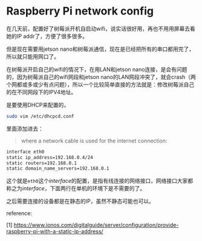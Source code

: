 # Raspberry Pi network config

在几天前，配置好了树莓派开机自启动wifi，说实话很好用，再也不用用屏幕去看她的IP addr了，方便了很多很多。

但是现在需要用jetson nano和树莓派通信，现在是已经把所有的串口都用完了，所以就只能用网口了。

在树莓派开启自己的wifi的情况下，在用LAN和jetson nano连接，是会有问题的，因为树莓派自己的wifi网段和jetson nano的LAN网段冲突了，就会crash（两个网都或多或少有点问题），所以一个比较简单直接的方法就是：修改树莓派自己的在不同网段下的IPV4地址。 



是要使用DHCP来配置的，

```bash
sudo vim /etc/dhcpcd.conf
```

里面添加进去：

> where a network cable is used for the internet connection:

```bash
interface eth0
static ip_address=192.168.0.4/24
static routers=192.168.0.1
static domain_name_servers=192.168.0.1
```

这个就是`eth0`这个*interface*的配置，是指有线连接的网络接口，网络接口大家都称之为*interface*，下面两行在单机的环境下是不需要的了。

之后需要连接的设备都是在静态的IP，虽然不静态可能也可以。



reference:

[1] https://www.ionos.com/digitalguide/server/configuration/provide-raspberry-pi-with-a-static-ip-address/